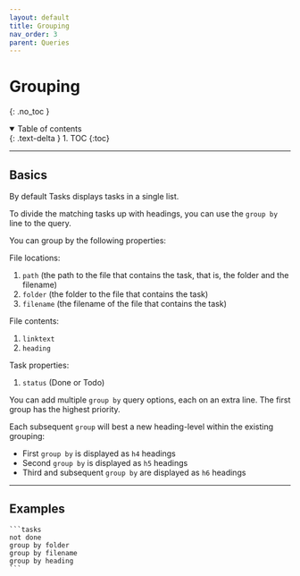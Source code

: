 ```yaml
---
layout: default
title: Grouping
nav_order: 3
parent: Queries
---
```


# Grouping
{: .no_toc }

<details open markdown="block">
  <summary>
    Table of contents
  </summary>
  {: .text-delta }
1. TOC
{:toc}
</details>

---

## Basics

By default Tasks displays tasks in a single list.

To divide the matching tasks up with headings, you can use the `group by` line to the query.

You can group by the following properties:

File locations:

1. `path` (the path to the file that contains the task, that is, the folder and the filename)
2. `folder` (the folder to the file that contains the task)
3. `filename` (the filename of the file that contains the task)

File contents:

1. `linktext`
2. `heading`

Task properties:

1. `status` (Done or Todo)

You can add multiple `group by` query options, each on an extra line.
The first group has the highest priority.

Each subsequent `group` will best a new heading-level within the existing grouping:

- First `group by` is displayed as `h4` headings
- Second `group by` is displayed as `h5` headings
- Third and subsequent `group by` are displayed as `h6` headings

---

## Examples

    ```tasks
    not done
    group by folder
    group by filename
    group by heading
    ```
